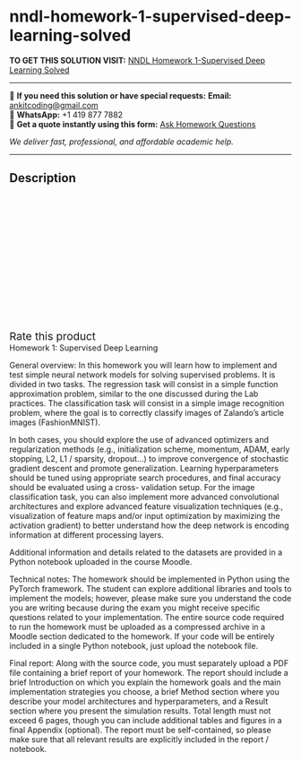 # nndl-homework-1-supervised-deep-learning-solved
**TO GET THIS SOLUTION VISIT:** [NNDL Homework 1-Supervised Deep Learning Solved](https://www.ankitcodinghub.com/product/nndl-homework-1-supervised-deep-learning-solved/)


---

📩 **If you need this solution or have special requests:** **Email:** ankitcoding@gmail.com  
📱 **WhatsApp:** +1 419 877 7882  
📄 **Get a quote instantly using this form:** [Ask Homework Questions](https://www.ankitcodinghub.com/services/ask-homework-questions/)

*We deliver fast, professional, and affordable academic help.*

---

<h2>Description</h2>



<div class="kk-star-ratings kksr-auto kksr-align-center kksr-valign-top" data-payload="{&quot;align&quot;:&quot;center&quot;,&quot;id&quot;:&quot;92093&quot;,&quot;slug&quot;:&quot;default&quot;,&quot;valign&quot;:&quot;top&quot;,&quot;ignore&quot;:&quot;&quot;,&quot;reference&quot;:&quot;auto&quot;,&quot;class&quot;:&quot;&quot;,&quot;count&quot;:&quot;0&quot;,&quot;legendonly&quot;:&quot;&quot;,&quot;readonly&quot;:&quot;&quot;,&quot;score&quot;:&quot;0&quot;,&quot;starsonly&quot;:&quot;&quot;,&quot;best&quot;:&quot;5&quot;,&quot;gap&quot;:&quot;4&quot;,&quot;greet&quot;:&quot;Rate this product&quot;,&quot;legend&quot;:&quot;0\/5 - (0 votes)&quot;,&quot;size&quot;:&quot;24&quot;,&quot;title&quot;:&quot;NNDL Homework 1-Supervised Deep Learning Solved&quot;,&quot;width&quot;:&quot;0&quot;,&quot;_legend&quot;:&quot;{score}\/{best} - ({count} {votes})&quot;,&quot;font_factor&quot;:&quot;1.25&quot;}">

<div class="kksr-stars">

<div class="kksr-stars-inactive">
            <div class="kksr-star" data-star="1" style="padding-right: 4px">


<div class="kksr-icon" style="width: 24px; height: 24px;"></div>
        </div>
            <div class="kksr-star" data-star="2" style="padding-right: 4px">


<div class="kksr-icon" style="width: 24px; height: 24px;"></div>
        </div>
            <div class="kksr-star" data-star="3" style="padding-right: 4px">


<div class="kksr-icon" style="width: 24px; height: 24px;"></div>
        </div>
            <div class="kksr-star" data-star="4" style="padding-right: 4px">


<div class="kksr-icon" style="width: 24px; height: 24px;"></div>
        </div>
            <div class="kksr-star" data-star="5" style="padding-right: 4px">


<div class="kksr-icon" style="width: 24px; height: 24px;"></div>
        </div>
    </div>

<div class="kksr-stars-active" style="width: 0px;">
            <div class="kksr-star" style="padding-right: 4px">


<div class="kksr-icon" style="width: 24px; height: 24px;"></div>
        </div>
            <div class="kksr-star" style="padding-right: 4px">


<div class="kksr-icon" style="width: 24px; height: 24px;"></div>
        </div>
            <div class="kksr-star" style="padding-right: 4px">


<div class="kksr-icon" style="width: 24px; height: 24px;"></div>
        </div>
            <div class="kksr-star" style="padding-right: 4px">


<div class="kksr-icon" style="width: 24px; height: 24px;"></div>
        </div>
            <div class="kksr-star" style="padding-right: 4px">


<div class="kksr-icon" style="width: 24px; height: 24px;"></div>
        </div>
    </div>
</div>


<div class="kksr-legend" style="font-size: 19.2px;">
            <span class="kksr-muted">Rate this product</span>
    </div>
    </div>
<div class="page" title="Page 1">
<div class="layoutArea">
<div class="column">
Homework 1: Supervised Deep Learning

General overview: In this homework you will learn how to implement and test simple neural network models for solving supervised problems. It is divided in two tasks. The regression task will consist in a simple function approximation problem, similar to the one discussed during the Lab practices. The classification task will consist in a simple image recognition problem, where the goal is to correctly classify images of Zalando’s article images (FashionMNIST).

In both cases, you should explore the use of advanced optimizers and regularization methods (e.g., initialization scheme, momentum, ADAM, early stopping, L2, L1 / sparsity, dropout…) to improve convergence of stochastic gradient descent and promote generalization. Learning hyperparameters should be tuned using appropriate search procedures, and final accuracy should be evaluated using a cross- validation setup. For the image classification task, you can also implement more advanced convolutional architectures and explore advanced feature visualization techniques (e.g., visualization of feature maps and/or input optimization by maximizing the activation gradient) to better understand how the deep network is encoding information at different processing layers.

Additional information and details related to the datasets are provided in a Python notebook uploaded in the course Moodle.

Technical notes: The homework should be implemented in Python using the PyTorch framework. The student can explore additional libraries and tools to implement the models; however, please make sure you understand the code you are writing because during the exam you might receive specific questions related to your implementation. The entire source code required to run the homework must be uploaded as a compressed archive in a Moodle section dedicated to the homework. If your code will be entirely included in a single Python notebook, just upload the notebook file.

Final report: Along with the source code, you must separately upload a PDF file containing a brief report of your homework. The report should include a brief Introduction on which you explain the homework goals and the main implementation strategies you choose, a brief Method section where you describe your model architectures and hyperparameters, and a Result section where you present the simulation results. Total length must not exceed 6 pages, though you can include additional tables and figures in a final Appendix (optional). The report must be self-contained, so please make sure that all relevant results are explicitly included in the report / notebook.

</div>
</div>
</div>
